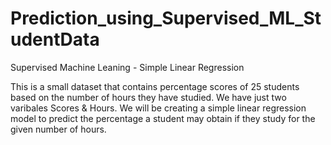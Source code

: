 # Prediction_using_Supervised_ML_StudentData
Supervised Machine Leaning - Simple Linear Regression

This is a small dataset that contains percentage scores of 25 students based on the number of hours they have studied.
We have just two varibales Scores & Hours.
We will be creating a simple linear regression model to predict the percentage a student may obtain if they study for the given number of hours.

